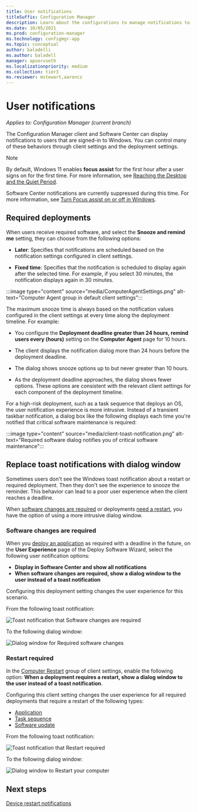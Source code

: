 ```yaml
---
title: User notifications
titleSuffix: Configuration Manager
description: Learn about the configurations to manage notifications to users about application deployments.
ms.date: 10/05/2021
ms.prod: configuration-manager
ms.technology: configmgr-app
ms.topic: conceptual
author: baladelli
ms.author: baladell
manager: apoorvseth
ms.localizationpriority: medium
ms.collection: tier3
ms.reviewer: mstewart,aaroncz 
---
```


# User notifications

*Applies to: Configuration Manager (current branch)*

The Configuration Manager client and Software Center can display notifications to users that are signed-in to Windows. You can control many of these behaviors through client settings and the deployment settings.

> [!NOTE]
> By default, Windows 11 enables **focus assist** for the first hour after a user signs on for the first time. For more information, see [Reaching the Desktop and the Quiet Period](/windows-hardware/customize/desktop/customize-oobe-in-windows-11#reaching-the-desktop-and-the-quiet-period).
>
> Software Center notifications are currently suppressed during this time. For more information, see [Turn Focus assist on or off in Windows](https://support.microsoft.com/windows/turn-focus-assist-on-or-off-in-windows-5492a638-b5a3-1ee0-0c4f-5ae044450e09#ID0EBD=Windows_11).<!-- 11059565 -->

## Required deployments

When users receive required software, and select the **Snooze and remind me** setting, they can choose from the following options:

- **Later**: Specifies that notifications are scheduled based on the notification settings configured in client settings.

- **Fixed time**: Specifies that the notification is scheduled to display again after the selected time. For example, if you select 30 minutes, the notification displays again in 30 minutes.

:::image type="content" source="media/ComputerAgentSettings.png" alt-text="Computer Agent group in default client settings":::

The maximum snooze time is always based on the notification values configured in the client settings at every time along the deployment timeline. For example:

- You configure the **Deployment deadline greater than 24 hours, remind users every (hours)** setting on the **Computer Agent** page for 10 hours.

- The client displays the notification dialog more than 24 hours before the deployment deadline.

- The dialog shows snooze options up to but never greater than 10 hours.

- As the deployment deadline approaches, the dialog shows fewer options. These options are consistent with the relevant client settings for each component of the deployment timeline.

For a high-risk deployment, such as a task sequence that deploys an OS, the user notification experience is more intrusive. Instead of a transient taskbar notification, a dialog box like the following displays each time you're notified that critical software maintenance is required:

:::image type="content" source="media/client-toast-notification.png" alt-text="Required software dialog notifies you of critical software maintenance":::

## Replace toast notifications with dialog window

<!--3555947-->
Sometimes users don't see the Windows toast notification about a restart or required deployment. Then they don't see the experience to snooze the reminder. This behavior can lead to a poor user experience when the client reaches a deadline.

When [software changes are required](#software-changes-are-required) or deployments [need a restart](#restart-required), you have the option of using a more intrusive dialog window.

### Software changes are required

When you [deploy an application](../deploy-use/deploy-applications.md) as required with a deadline in the future, on the **User Experience** page of the Deploy Software Wizard, select the following user notification options:

- **Display in Software Center and show all notifications**
- **When software changes are required, show a dialog window to the user instead of a toast notification**

Configuring this deployment setting changes the user experience for this scenario.

From the following toast notification:

![Toast notification that Software changes are required](media/3555947-required-toast.png)  

To the following dialog window:

![Dialog window for Required software changes](media/3555947-required-dialog.png)

### Restart required

In the [Computer Restart](../../core/clients/deploy/about-client-settings.md#computer-restart) group of client settings, enable the following option: **When a deployment requires a restart, show a dialog window to the user instead of a toast notification**.  

Configuring this client setting changes the user experience for all required deployments that require a restart of the following types:

- [Application](../deploy-use/deploy-applications.md)
- [Task sequence](../../osd/deploy-use/deploy-a-task-sequence.md)
- [Software update](../../sum/deploy-use/deploy-software-updates.md)

From the following toast notification:

![Toast notification that Restart required](media/3555947-restart-toast.png)  

To the following dialog window:

![Dialog window to Restart your computer](media/3555947-restart-dialog.png)

## Next steps

[Device restart notifications](../../core/clients/deploy/device-restart-notifications.md)
